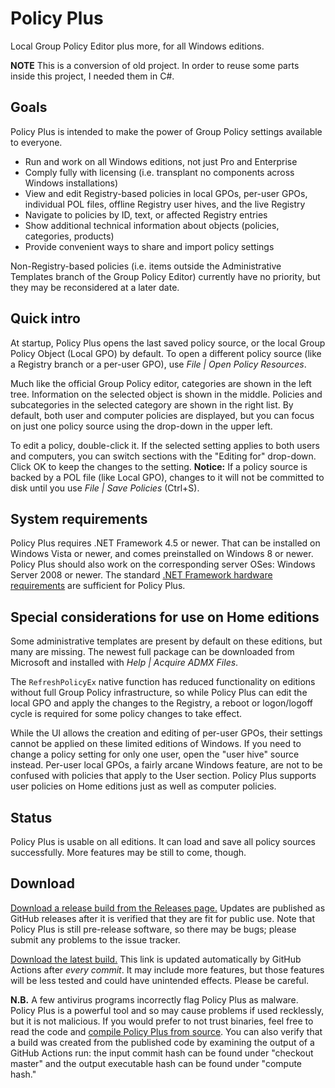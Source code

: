 # Policy Plus
Local Group Policy Editor plus more, for all Windows editions.

**NOTE** This is a conversion of old project. In order to reuse some parts inside this project, I needed them in C#.

## Goals
Policy Plus is intended to make the power of Group Policy settings available to everyone.

* Run and work on all Windows editions, not just Pro and Enterprise
* Comply fully with licensing (i.e. transplant no components across Windows installations)
* View and edit Registry-based policies in local GPOs, per-user GPOs, individual POL files, offline Registry user hives, and the live Registry
* Navigate to policies by ID, text, or affected Registry entries
* Show additional technical information about objects (policies, categories, products)
* Provide convenient ways to share and import policy settings

Non-Registry-based policies (i.e. items outside the Administrative Templates branch of the Group Policy Editor) currently have no priority, 
but they may be reconsidered at a later date.

## Quick intro
At startup, Policy Plus opens the last saved policy source, or the local Group Policy Object (Local GPO) by default.
To open a different policy source (like a Registry branch or a per-user GPO), use *File | Open Policy Resources*.

Much like the official Group Policy editor, categories are shown in the left tree.
Information on the selected object is shown in the middle.
Policies and subcategories in the selected category are shown in the right list.
By default, both user and computer policies are displayed, but you can focus on just one policy source using the drop-down in the upper left.

To edit a policy, double-click it. If the selected setting applies to both users and computers,
you can switch sections with the "Editing for" drop-down. Click OK to keep the changes to the setting.
**Notice:** If a policy source is backed by a POL file (like Local GPO),
changes to it will not be committed to disk until you use *File | Save Policies* (Ctrl+S).

## System requirements
Policy Plus requires .NET Framework 4.5 or newer. That can be installed on Windows Vista or newer,
and comes preinstalled on Windows 8 or newer.
Policy Plus should also work on the corresponding server OSes: Windows Server 2008 or newer.
The standard [.NET Framework hardware requirements](https://docs.microsoft.com/en-us/dotnet/framework/get-started/system-requirements)
are sufficient for Policy Plus.

## Special considerations for use on Home editions
Some administrative templates are present by default on these editions, but many are missing. 
The newest full package can be downloaded from Microsoft and installed with *Help | Acquire ADMX Files*.

The `RefreshPolicyEx` native function has reduced functionality on editions without full Group Policy infrastructure,
so while Policy Plus can edit the local GPO and apply the changes to the Registry, 
a reboot or logon/logoff cycle is required for some policy changes to take effect.

While the UI allows the creation and editing of per-user GPOs, their settings cannot be applied on these limited editions of Windows.
If you need to change a policy setting for only one user, open the "user hive" source instead.
Per-user local GPOs, a fairly arcane Windows feature, are not to be confused with policies that apply to the User section.
Policy Plus supports user policies on Home editions just as well as computer policies.

## Status
Policy Plus is usable on all editions. It can load and save all policy sources successfully. More features may be still to come, though.

## Download
[Download a release build from the Releases page.](https://github.com/Fleex255/PolicyPlus/releases)
Updates are published as GitHub releases after it is verified that they are fit for public use.
Note that Policy Plus is still pre-release software, so there may be bugs; please submit any problems to the issue tracker.

[Download the latest build.](https://s3-us-west-2.amazonaws.com/policy-plus/PolicyPlusLatest.exe)
This link is updated automatically by GitHub Actions after *every commit*.
It may include more features, but those features will be less tested and could have unintended effects.
Please be careful.

**N.B.** A few antivirus programs incorrectly flag Policy Plus as malware. 
Policy Plus is a powerful tool and so may cause problems if used recklessly, but it is not malicious.
If you would prefer to not trust binaries, feel free to read the code and [compile Policy Plus from source](https://github.com/Fleex255/PolicyPlus/blob/master/COMPILE.md).
You can also verify that a build was created from the published code by examining the output of a GitHub Actions run:
the input commit hash can be found under "checkout master" and the output executable hash can be found under "compute hash."
